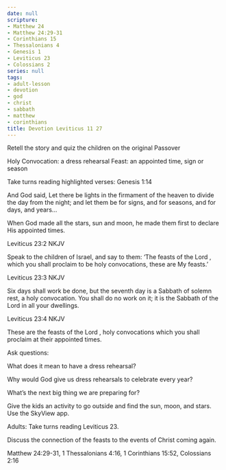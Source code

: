 ```yaml
---
date: null
scripture:
- Matthew 24
- Matthew 24:29-31
- Corinthians 15
- Thessalonians 4
- Genesis 1
- Leviticus 23
- Colossians 2
series: null
tags:
- adult-lesson
- devotion
- god
- christ
- sabbath
- matthew
- corinthians
title: Devotion Leviticus 11 27
---
```



Retell the story and quiz the children on the original Passover

Holy Convocation: a dress rehearsal
Feast: an appointed time, sign or season

Take turns reading highlighted verses:
Genesis 1:14

And God said, Let there be lights in the firmament of the heaven to divide the day from the night; and let them be for signs, and for seasons, and for days, and years…

When God made all the stars, sun and moon, he made them first to declare His appointed times.

Leviticus 23:2 NKJV

Speak to the children of Israel, and say to them: ‘The feasts of the Lord , which you shall proclaim to be holy convocations, these are My feasts.’

Leviticus 23:3 NKJV

Six days shall work be done, but the seventh day is a Sabbath of solemn rest, a holy convocation. You shall do no work on it; it is the Sabbath of the Lord in all your dwellings.

Leviticus 23:4 NKJV

These are the feasts of the Lord , holy convocations which you shall proclaim at their appointed times.

Ask questions:

What does it mean to have a dress rehearsal?

Why would God give us dress rehearsals to celebrate every year?

What’s the next big thing we are preparing for?

Give the kids an activity to go outside and find the sun, moon, and stars. Use the SkyView app.  

Adults:
Take turns reading Leviticus 23.

Discuss the connection of the feasts to the events of Christ coming again.

Matthew 24:29-31, 1 Thessalonians 4:16, 1 Corinthians 15:52, Colossians 2:16

  